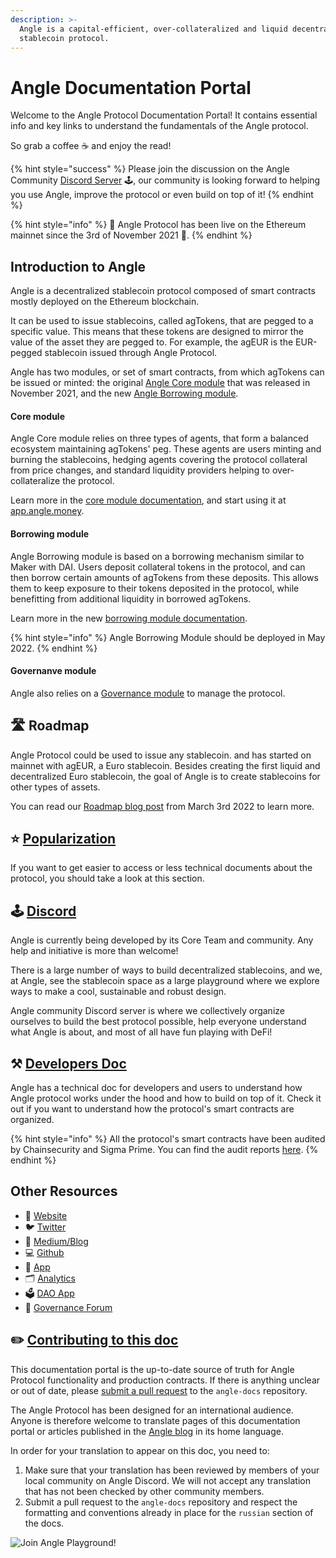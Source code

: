 ```yaml
---
description: >-
  Angle is a capital-efficient, over-collateralized and liquid decentralized
  stablecoin protocol.
---
```


# Angle Documentation Portal

Welcome to the Angle Protocol Documentation Portal! It contains essential info and key links to understand the fundamentals of the Angle protocol.

So grab a coffee ☕ and enjoy the read!

{% hint style="success" %}
Please join the discussion on the Angle Community [Discord Server](https://discord.gg/67WSSZqBG6) 🕹️, our community is looking forward to helping you use Angle, improve the protocol or even build on top of it!
{% endhint %}

{% hint style="info" %}
📅 Angle Protocol has been live on the Ethereum mainnet since the 3rd of November 2021 🍁.
{% endhint %}

## Introduction to Angle

Angle is a decentralized stablecoin protocol composed of smart contracts mostly deployed on the Ethereum blockchain.

It can be used to issue stablecoins, called agTokens, that are pegged to a specific value. This means that these tokens are designed to mirror the value of the asset they are pegged to. For example, the agEUR is the EUR-pegged stablecoin issued through Angle Protocol.

Angle has two modules, or set of smart contracts, from which agTokens can be issued or minted: the original [Angle Core module](concepts/overview.md) that was released in November 2021, and the new [Angle Borrowing module](new-module/).

#### Core module
Angle Core module relies on three types of agents, that form a balanced ecosystem maintaining agTokens' peg. These agents are users minting and burning the stablecoins, hedging agents covering the protocol collateral from price changes, and standard liquidity providers helping to over-collateralize the protocol. 

Learn more in the [core module documentation](concepts/overview.md), and start using it at [app.angle.money](https://app.angle.money/). 

#### Borrowing module

Angle Borrowing module is based on a borrowing mechanism similar to Maker with DAI. Users deposit collateral tokens in the protocol, and can then borrow certain amounts of agTokens from these deposits. This allows them to keep exposure to their tokens deposited in the protocol, while benefitting from additional liquidity in borrowed agTokens. 

Learn more in the new [borrowing module documentation](/new-module/README.md).

{% hint style="info" %}
Angle Borrowing Module should be deployed in May 2022.
{% endhint %}


#### Governanve module

Angle also relies on a [Governance module](governance/angle-dao.md) to manage the protocol.

## 🛣️ Roadmap

Angle Protocol could be used to issue any stablecoin. and has started on mainnet with agEUR, a Euro stablecoin. Besides creating the first liquid and decentralized Euro stablecoin, the goal of Angle is to create stablecoins for other types of assets.

You can read our [Roadmap blog post](https://blog.angle.money/expanding-beyond-220m-tvl-6475711f458b) from March 3rd 2022 to learn more.  

## ⭐ [Popularization](resources/popularization/)

If you want to get easier to access or less technical documents about the protocol, you should take a look at this section.

## 🕹️ [Discord](https://discord.gg/3vaHCJw7Mz)

Angle is currently being developed by its Core Team and community. Any help and initiative is more than welcome!

There is a large number of ways to build decentralized stablecoins, and we, at Angle, see the stablecoin space as a large playground where we explore ways to make a cool, sustainable and robust design.

Angle community Discord server is where we collectively organize ourselves to build the best protocol possible, help everyone understand what Angle is about, and most of all have fun playing with DeFi!

## ⚒️ [Developers Doc](https://developers.angle.money)

Angle has a technical doc for developers and users to understand how Angle protocol works under the hood and how to build on top of it. Check it out if you want to understand how the protocol's smart contracts are organized.

{% hint style="info" %}
All the protocol's smart contracts have been audited by Chainsecurity and Sigma Prime. You can find the audit reports [here](https://github.com/AngleProtocol/angle-core/tree/main/audits).
{% endhint %}

## Other Resources

* 📡 [Website](https://angle.money)
* 🐦 [Twitter](https://twitter.com/AngleProtocol)
* 🌳 [Medium/Blog](https://blog.angle.money)
* 💻 [Github](https://github.com/AngleProtocol)
* 📀 [App](https://app.angle.money)
* 🗂️ [Analytics](https://analytics.angle.money/#/home)
* 🗳️ [DAO App](https://dao.angle.money/#/)
* 💬 [Governance Forum](https://gov.angle.money)

## ✏️ [Contributing to this doc](https://github.com/AngleProtocol/angle-docs)

This documentation portal is the up-to-date source of truth for Angle Protocol functionality and production contracts. If there is anything unclear or out of date, please [submit a pull request](https://github.com/AngleProtocol/angle-docs) to the `angle-docs` repository.

The Angle Protocol has been designed for an international audience. Anyone is therefore welcome to translate pages of this documentation portal or articles published in the [Angle blog](https://blog.angle.money) in its home language.

In order for your translation to appear on this doc, you need to:

1. Make sure that your translation has been reviewed by members of your local community on Angle Discord. We will not accept any translation that has not been checked by other community members.
2. Submit a pull request to the `angle-docs` repository and respect the formatting and conventions already in place for the `russian` section of the docs.

![Join Angle Playground!](.gitbook/assets/angle\_multi\_back.jpg)
